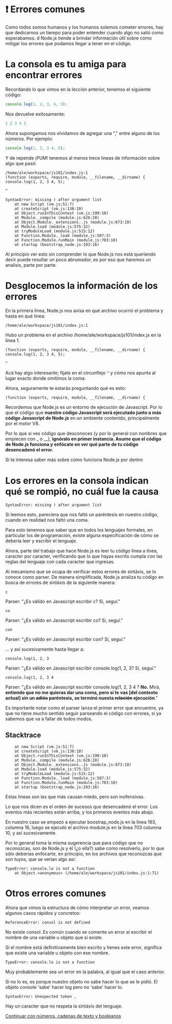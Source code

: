 # :heavy_exclamation_mark: Errores comunes

Como todos somos humanos y los humanos solemos cometer errores, hay que dedicarnos un tiempo para poder entender cuando algo no salió como esperabamos.
d
Node.js tiende a brindar información útil sobre cómo mitigar los errores que podamos llegar a tener en el código.

 # La consola es tu amiga para encontrar errores

Recordando lo que vimos en la lección anterior, tenemos el siguiente código:

```javascript
console.log(1, 2, 3, 4, 5);
```
Nos devuelve exitosamente:
```javascript
1 2 3 4 5
```
Ahora supongamos nos olvidamos de agregar una "," entre alguno de los números. Por ejemplo:
```javascript
console.log(1, 2, 3 4, 5);
```
Y de repende ¡PUM! tenemos al menos trece lineas de información sobre algo que pasó:

```text
/home/ale/workspace/js101/index.js:1
(function (exports, require, module, __filename, __dirname) { console.log(1, 2, 3 4, 5);
                                                                                ^

SyntaxError: missing ) after argument list
    at new Script (vm.js:51:7)
    at createScript (vm.js:138:10)
    at Object.runInThisContext (vm.js:199:10)
    at Module._compile (module.js:626:28)
    at Object.Module._extensions..js (module.js:673:10)
    at Module.load (module.js:575:32)
    at tryModuleLoad (module.js:515:12)
    at Function.Module._load (module.js:507:3)
    at Function.Module.runMain (module.js:703:10)
    at startup (bootstrap_node.js:193:16)
```
Al principio ver esto sin comprender lo que Node.js nos está queriendo decir puede resultar un poco abrumador, es por eso que haremos un analisis, parte por parte.

# Desglocemos la información de los errores
En la primera línea, Node.js nos avisa en qué archivo ocurrió el problema y hasta en qué linea:
```text
/home/ale/workspace/js101/index.js:1
```
Hubo un problema en el archivo /home/ale/workspace/js101/index.js en la línea 1.

```
(function (exports, require, module, __filename, __dirname) { console.log(1, 2, 3 4, 5);
                                                                                ^
```
Acá hay algo interesante; fíjate en el circunflejo `^` y cómo nos apunta al lugar exacto donde omitimos la coma.

Ahora, seguramente te estarás preguntando qué es esto: 
```
(function (exports, require, module, __filename, __dirname) {
```
Recordemos que Node.js es un entorno de ejecución de Javascript. Por lo que el código que **nuestro código Javascript será ejecutado junto a más código Javascript de Node.js** en un ambiente contenido, principalmente por el motor V8. 

Por lo que si ves código que desconoces (y por lo general con nombres que empiecen con _ o __), **ignóralo en primer instancia. Asume que el código de Node.js funciona y enfócate en ver qué parte de tu código desencadenó el error.**

Si te interesa saber más sobre cómo funciona Node.js por dentro
# Los errores en la consola indican qué se rompió, no cuál fue la causa

```text 
SyntaxError: missing ) after argument list
```
Si leemos esto, pareciera que nos faltó un paréntesis en nuestro código, cuando en realidad nos faltó una coma.

Para esto tenemos que saber que en todos los lenguajes formales, en particular los de programación, existe alguna especificación de cómo se debería leer y escribir el lenguaje. 

Ahora, parte del trabajo que hace Node.js es leer tu código línea a línea, caracter por caracter, verificando que lo que hayas escrito cumpla con las reglas del lenguaje con cada caracter que ingresas.

Al mecanismo que se ocupa de verificar estos errores de sintáxis, se lo conoce como parser.
De manera simplificada, Node.js analiza tu código en busca de errores de sintáxis de la siguiente manera:
```text
c
```
Parser: "¿Es válido en Javascript escribir c? Si, seguí."
```text
co
```
Parser: "¿Es válido en Javascript escribir co? Si, seguí."
```text
con
```
Parser: "¿Es válido en Javascript escribir con? Si, seguí."

... y así sucesivamente hasta llegar a:
```text
console.log(1, 2, 3
```
Parser: "¿Es válido en Javascript escribir console.log(1, 2, 3? Si, seguí."
```text
console.log(1, 2, 3 4
```
Parser: "¿Es válido en Javascript escribir console.log(1, 2, 3 4 ? **No.** Mirá, **entiendo que no me quieras dar una coma, pero si te vas [del contexto actual] sin un ~~adiós~~ paréntesis, se terminó nuesta ~~relación~~ ejecución**."

Es importante notar como el parser lanza el primer error que encuentre, ya que no tiene mucho sentido seguir parseando el código con errores, si ya sabemos que va a fallar de todos modos.

## Stacktrace
```
    at new Script (vm.js:51:7)
    at createScript (vm.js:138:10)
    at Object.runInThisContext (vm.js:199:10)
    at Module._compile (module.js:626:28)
    at Object.Module._extensions..js (module.js:673:10)
    at Module.load (module.js:575:32)
    at tryModuleLoad (module.js:515:12)
    at Function.Module._load (module.js:507:3)
    at Function.Module.runMain (module.js:703:10)
    at startup (bootstrap_node.js:193:16)
```
Estas lineas son las que más causan miedo, pero son inofensivas.

Lo que nos dicen es el orden de sucesos que desencadenó el error. Los eventos más recientes están arriba, y los primeros eventos más abajo.

En nuestro caso se empezó a ejecutar boostrap_node.js en la línea 193, columna 16, luego se ejecutó el archivo module.js en la línea 703 columna 10, y así sucesivamente.

Por lo general toma la misma sugerencia que para código que no reconozcas, son de Node.js y él (¿o ella?) sabe como resolverlo, por lo que sólo deberías enfocarte, en principio, en los archivos que reconozcas que son tuyos, que se verían algo así:
```
TypeError: console.lo is not a function
    at Object.<anonymous> (/home/ale/workspace/js101/index.js:1:71)
```


# Otros errores comunes 

Ahora que vimos la estructura de cómo interpretar un error, veamos algunos casos rápidos y concretos:
```
ReferenceError: consol is not defined
```
No existe consol. Es común cuando se comente un error al escribir el nombre de una variable u objeto que sí existe. 

Si el nombre está definitivamente bien escrito y tienes este error, significa que existe una variable u objeto con ese nombre.
```
TypeError: console.lo is not a function
```
Muy probablemente sea un error en la palabra, al igual que el caso anterior. 

Si no lo es, es porque nuestro objeto no sabe hacer lo que se le pidió. El objeto console 'sabe' hacer log pero no 'sabe' hacer lo.

```
SyntaxError: Unexpected token ,
```
Hay un caracter que no respeta la sintáxis del lenguaje.

[Continuar con números, cadenas de texto y booleanos](/ejercicios/02.md)
